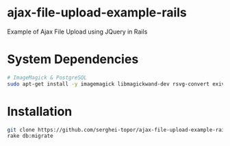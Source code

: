 # ajax-file-upload-example-rails
Example of Ajax File Upload using JQuery in Rails

# System Dependencies
```bash
# ImageMagick & PostgreSQL
sudo apt-get install -y imagemagick libmagickwand-dev rsvg-convert exiv2 libpq-dev
```

# Installation
```bash
git clone https://github.com/serghei-topor/ajax-file-upload-example-rails.git
rake db:migrate
```

